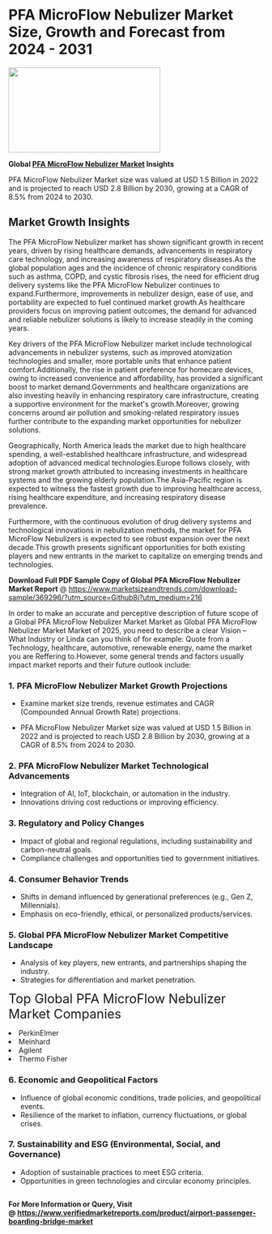 <H1>PFA MicroFlow Nebulizer Market Size, Growth and Forecast from 2024 - 2031</H1><img class="aligncenter size-medium wp-image-584254" src="https://thirdeyenews.in/wp-content/uploads/2024/09/Global-Market-Research-300x168.jpeg" alt="" width="300" height="168" /><p><strong>Global&nbsp;<a href="https://www.marketsizeandtrends.com/download-sample/369296/?utm_source=Github8j?utm_medium=216">PFA MicroFlow Nebulizer Market</a> Insights</strong></p><p>PFA MicroFlow Nebulizer Market size was valued at USD 1.5 Billion in 2022 and is projected to reach USD 2.8 Billion by 2030, growing at a CAGR of 8.5% from 2024 to 2030.</p><p><h2>Market Growth Insights</h2> <p>The PFA MicroFlow Nebulizer market has shown significant growth in recent years, driven by rising healthcare demands, advancements in respiratory care technology, and increasing awareness of respiratory diseases.As the global population ages and the incidence of chronic respiratory conditions such as asthma, COPD, and cystic fibrosis rises, the need for efficient drug delivery systems like the PFA MicroFlow Nebulizer continues to expand.Furthermore, improvements in nebulizer design, ease of use, and portability are expected to fuel continued market growth.As healthcare providers focus on improving patient outcomes, the demand for advanced and reliable nebulizer solutions is likely to increase steadily in the coming years.</p> <p>Key drivers of the PFA MicroFlow Nebulizer market include technological advancements in nebulizer systems, such as improved atomization technologies and smaller, more portable units that enhance patient comfort.Additionally, the rise in patient preference for homecare devices, owing to increased convenience and affordability, has provided a significant boost to market demand.Governments and healthcare organizations are also investing heavily in enhancing respiratory care infrastructure, creating a supportive environment for the market's growth.Moreover, growing concerns around air pollution and smoking-related respiratory issues further contribute to the expanding market opportunities for nebulizer solutions.</p> <p>Geographically, North America leads the market due to high healthcare spending, a well-established healthcare infrastructure, and widespread adoption of advanced medical technologies.Europe follows closely, with strong market growth attributed to increasing investments in healthcare systems and the growing elderly population.The Asia-Pacific region is expected to witness the fastest growth due to improving healthcare access, rising healthcare expenditure, and increasing respiratory disease prevalence.</p> <p>Furthermore, with the continuous evolution of drug delivery systems and technological innovations in nebulization methods, the market for PFA MicroFlow Nebulizers is expected to see robust expansion over the next decade.This growth presents significant opportunities for both existing players and new entrants in the market to capitalize on emerging trends and technologies.</p> <p><span class=""><strong>Download Full PDF Sample Copy of Global PFA MicroFlow Nebulizer Market Report</strong> @ <a href="https://www.marketsizeandtrends.com/download-sample/369296/?utm_source=Github8j?utm_medium=216" target="_blank">https://www.marketsizeandtrends.com/download-sample/369296/?utm_source=Github8j?utm_medium=216</a></span></p><p>In order to make an accurate and perceptive description of future scope of a Global&nbsp;PFA MicroFlow Nebulizer Market Market as Global&nbsp;PFA MicroFlow Nebulizer Market Market of 2025, you need to describe a clear Vision &ndash; What Industry or Linda can you think of for example: Quote from a Technology, healthcare, automotive, renewable energy, name the market you are Reffering to.However, some general trends and factors usually impact market reports and their future outlook include:</p><h3>1.&nbsp;<strong>PFA MicroFlow Nebulizer Market Growth Projections</strong></h3><ul><li>Examine market size trends, revenue estimates and CAGR (Compounded Annual Growth Rate) projections.</li><li><p>PFA MicroFlow Nebulizer Market size was valued at USD 1.5 Billion in 2022 and is projected to reach USD 2.8 Billion by 2030, growing at a CAGR of 8.5% from 2024 to 2030.</p></li></ul><h3>2.&nbsp;<strong>PFA MicroFlow Nebulizer Market Technological Advancements</strong></h3><ul><li>Integration of AI, IoT, blockchain, or automation in the industry.</li><li>Innovations driving cost reductions or improving efficiency.</li></ul><h3>3.&nbsp;<strong>Regulatory and Policy Changes</strong></h3><ul><li>Impact of global and regional regulations, including sustainability and carbon-neutral goals.</li><li>Compliance challenges and opportunities tied to government initiatives.</li></ul><h3>4.&nbsp;<strong>Consumer Behavior Trends</strong></h3><ul><li>Shifts in demand influenced by generational preferences (e.g., Gen Z, Millennials).</li><li>Emphasis on eco-friendly, ethical, or personalized products/services.</li></ul><h3>5.&nbsp;<strong>Global PFA MicroFlow Nebulizer Market Competitive Landscape</strong></h3><ul><li>Analysis of key players, new entrants, and partnerships shaping the industry.</li><li>Strategies for differentiation and market penetration.</li></ul><p data-pm-slice="1 1 []"><span style="color: inherit; font-family: inherit; font-size: 25px;">Top Global PFA MicroFlow Nebulizer Market Companies</span></p><div class="" data-test-id=""><p><li>PerkinElmer</li><li> Meinhard</li><li> Agilent</li><li> Thermo Fisher</li></p></div><h3>6.&nbsp;<strong>Economic and Geopolitical Factors</strong></h3><ul><li>Influence of global economic conditions, trade policies, and geopolitical events.</li><li>Resilience of the market to inflation, currency fluctuations, or global crises.</li></ul><h3>7.&nbsp;<strong>Sustainability and ESG (Environmental, Social, and Governance)</strong></h3><ul><li>Adoption of sustainable practices to meet ESG criteria.</li><li>Opportunities in green technologies and circular economy principles.</li></ul><h2><strong style="font-size: 14px;">For More Information or Query, Visit @&nbsp;</strong><a style="background-color: #ffffff; font-size: 14px;" href="https://www.marketsizeandtrends.com/report/pfa-microflow-nebulizer-market/" target="_blank">https://www.verifiedmarketreports.com/product/airport-passenger-boarding-bridge-market</a></h2>